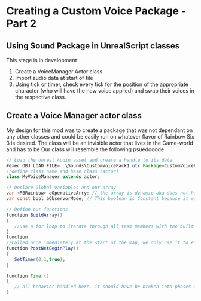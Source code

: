 # Creating a Custom Voice Package - Part 2

## Using Sound Package in UnrealScript classes
This stage is in development
1. Create a VoiceManager Actor class
2. Import audio data at start of file
3. Using tick or timer, check every tick for the position of the appropriate character (who will have the new voice applied) and swap their voices in the respective class. 

## Create a Voice Manager actor class
My design for this mod was to create a package that was not dependant on any other classes and could be easily run on whatever flavor of Rainbow Six 3 is desired. The class will be an invisible actor that lives in the Game-world and has to be  Our class will resemble the following psuedocode
```java
// Load the Unreal Audio asset and create a handle to its data
#exec OBJ LOAD FILE=..\Sounds\CustomVoicePack1.utx Package=CustomVoicePack1
//define class name and base class (actor)
class MyVoiceManager extends actor;

// Declare Global variables and our array
var <R6Rainbow> aOperativeArry; // the array is dynamic aka does not have a set size, it will adjust every time the perspective changes
var const bool bObservorMode; // This boolean is Constant because it will be set at the beginning of the mission and not change

// Define our functions
function BuildArray()
{
   //use a for loop to iterate through all team members with the built in Team arrays, and use that to populate our own array
}
function 
//Called once immediately at the start of the map, we only use it to enable the timer, and set it to repeat every 0.1 seconds
function PostNetBeginPlay()
{
   SetTimer(0.1,true);
}

function Timer()
{
   // all behavior handled here, it should have be broken into phases and use variables to control what gets executed
}
```